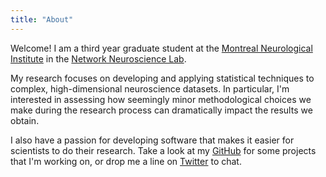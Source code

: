 ```yaml
---
title: "About"
---
```


Welcome!
I am a third year graduate student at the [Montreal Neurological Institute](https://www.mcgill.ca/bic/home) in the [Network Neuroscience Lab](https://netneurolab.github.io).

My research focuses on developing and applying statistical techniques to complex, high-dimensional neuroscience datasets.
In particular, I'm interested in assessing how seemingly minor methodological choices we make during the research process can dramatically impact the results we obtain.

I also have a passion for developing software that makes it easier for scientists to do their research.
Take a look at my [GitHub](https://github.com/rmarkello) for some projects that I'm working on, or drop me a line on [Twitter](https://twitter.com/rossdavism/) to chat.

